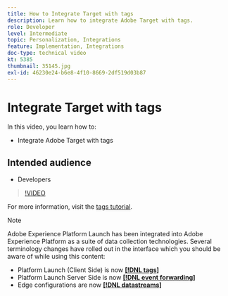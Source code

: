 ```yaml
---
title: How to Integrate Target with tags
description: Learn how to integrate Adobe Target with tags.
role: Developer
level: Intermediate
topic: Personalization, Integrations
feature: Implementation, Integrations
doc-type: technical video
kt: 5385
thumbnail: 35145.jpg
exl-id: 46230e24-b6e8-4f10-8669-2df519d03b87
---
```

# Integrate Target with tags

In this video, you learn how to:

* Integrate Adobe Target with tags

## Intended audience

* Developers

>[!VIDEO](https://video.tv.adobe.com/v/35145/?quality=12)

For more information, visit the [tags tutorial](https://experienceleague.adobe.com/docs/launch-learn/implementing-in-websites-with-launch/index.html?lang=en).

>[!NOTE]
>
>Adobe Experience Platform Launch has been integrated into Adobe Experience Platform as a suite of data collection technologies. Several terminology changes have rolled out in the interface which you should be aware of while using this content:
>
> * Platform Launch (Client Side) is now **[[!DNL tags]](https://experienceleague.adobe.com/docs/experience-platform/tags/home.html)** 
> * Platform Launch Server Side is now **[[!DNL event forwarding]](https://experienceleague.adobe.com/docs/experience-platform/tags/event-forwarding/overview.html)** 
> * Edge configurations  are now **[[!DNL datastreams]](https://experienceleague.adobe.com/docs/experience-platform/edge/fundamentals/datastreams.html)**

